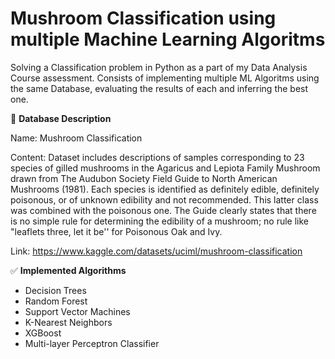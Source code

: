 # Mushroom Classification using multiple Machine Learning Algoritms
Solving a Classification problem in Python as a part of my Data Analysis Course assessment. Consists of implementing multiple ML Algoritms using the same Database, evaluating the results of each and inferring the best one.

📕 **Database Description**

Name: 
Mushroom Classification

Content:
Dataset includes descriptions of samples corresponding to 23 species of gilled mushrooms in the Agaricus and Lepiota Family Mushroom drawn from The Audubon Society Field Guide to North American Mushrooms (1981). Each species is identified as definitely edible, definitely poisonous, or of unknown edibility and not recommended. This latter class was combined with the poisonous one. The Guide clearly states that there is no simple rule for determining the edibility of a mushroom; no rule like "leaflets three, let it be'' for Poisonous Oak and Ivy.

Link:
https://www.kaggle.com/datasets/uciml/mushroom-classification

✅ **Implemented Algorithms**
- Decision Trees
- Random Forest
- Support Vector Machines
- K-Nearest Neighbors
- XGBoost
- Multi-layer Perceptron Classifier
